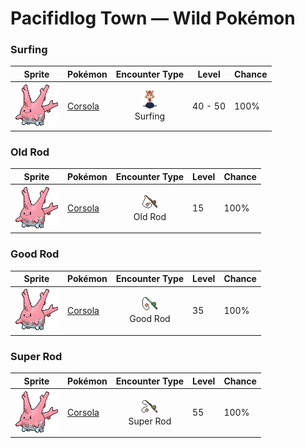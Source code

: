 # Pacifidlog Town — Wild Pokémon

### Surfing

| Sprite | Pokémon | Encounter Type | Level | Chance |
|:------:|---------|:--------------:|-------|--------|
| ![Corsola](../../assets/sprites/corsola/front.gif "Corsola: Clusters of Corsola congregate in warm seas where they serve as ideal hiding places for smaller Pokémon. When the water temperature falls, this Pokémon migrates to the southern seas.") | [Corsola](../../pokemon/corsola.md/) | ![Surfing](../../assets/encounter_types/surfing.png "Surfing")<br>Surfing | 40 - 50 | 100% |

### Old Rod

| Sprite | Pokémon | Encounter Type | Level | Chance |
|:------:|---------|:--------------:|-------|--------|
| ![Corsola](../../assets/sprites/corsola/front.gif "Corsola: Clusters of Corsola congregate in warm seas where they serve as ideal hiding places for smaller Pokémon. When the water temperature falls, this Pokémon migrates to the southern seas.") | [Corsola](../../pokemon/corsola.md/) | ![Old Rod](../../assets/encounter_types/old_rod.png "Old Rod")<br>Old Rod | 15 | 100% |

### Good Rod

| Sprite | Pokémon | Encounter Type | Level | Chance |
|:------:|---------|:--------------:|-------|--------|
| ![Corsola](../../assets/sprites/corsola/front.gif "Corsola: Clusters of Corsola congregate in warm seas where they serve as ideal hiding places for smaller Pokémon. When the water temperature falls, this Pokémon migrates to the southern seas.") | [Corsola](../../pokemon/corsola.md/) | ![Good Rod](../../assets/encounter_types/good_rod.png "Good Rod")<br>Good Rod | 35 | 100% |

### Super Rod

| Sprite | Pokémon | Encounter Type | Level | Chance |
|:------:|---------|:--------------:|-------|--------|
| ![Corsola](../../assets/sprites/corsola/front.gif "Corsola: Clusters of Corsola congregate in warm seas where they serve as ideal hiding places for smaller Pokémon. When the water temperature falls, this Pokémon migrates to the southern seas.") | [Corsola](../../pokemon/corsola.md/) | ![Super Rod](../../assets/encounter_types/super_rod.png "Super Rod")<br>Super Rod | 55 | 100% |

